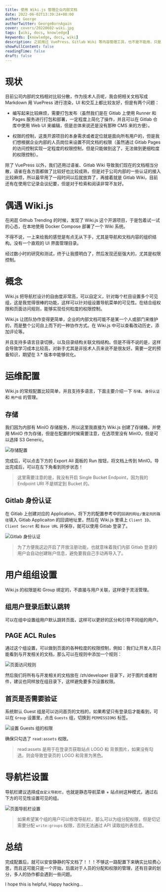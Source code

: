 ```yaml
---
title: 使用 Wiki.js 管理企业内部文档
date: 2022-06-02T13:39:24+08:00
author: George
authorTwitter: GeorgeBornAgain
cover: covers/20220602-wiki.jpg
tags: [wiki, docs, knowledge]
keywords: [knowledge, docs, wiki]
description: 之前用过 VuePress、Gitlab Wiki 等内容管理工具，也不是不能用，只是用起来要么麻烦，要么权限控制不行，一次偶然的机会在 Github Trending 上看到了 Wiki.js。
showFullContent: false
readingTime: false
draft: false
---
```


# 现状

目前公司内部的文档相对比较分散，作为技术人员呢，我会把相关文档写成 Markdown 用 VuePress 进行渲染，UI 和交互上都比较友好，但是有两个问题：

* 编写起来比较麻烦，需要打包发布（虽然我们是在 Gitlab 上使用 Runner 和 Pages 服务进行打包和部署，一定程度上简化了操作，并且可以在 Gitlab 仓库中使用 Web UI 来编辑，但是总体来说还是没有那种 CMS 来的方便）。

* 权限的控制，这类开源项目的本身需求或者定位就是面向所有用户的，但是我们想根据企业内部的人员岗位来设置不同文档的权限（虽然通过 Gitlab Pages 的访问控制实现一定程度的权限控制，但是只能做到这了，无法做到更细粒度的权限控制）。

除了 VuePress 以外，我们还用过语雀、Gitlab Wiki 导致我们现在的文档相当分散，语雀在各方面都做了比较好也比较成熟，但是对于公司内部的一些认证的接入比较麻烦，所以最早用了一段时间以后就放弃了，再接着就是 Gitlab Wiki，目前还有在使用它记录会议纪要，但是对于检索和阅读非常不友好。

# 偶遇 Wiki.js

在闲逛 Github Trending 的时候，发现了 Wiki.js 这个开源项目，于是包着试一试的心态，在本地使用 Docker Compose 部署了一个 Wiki 系统。

不得不说，一上来给我的感觉是有点无从下手，尤其是导航和文档内容的组织结构。没有一个直观的 UI 界面管理目录。

经过数小时的研究和测试，终于让我摸明白了，然后发现还挺强大的，尤其是权限控制。

# 概念

Wiki.js 把导航栏设计的自由度非常高，可以自定义，针对每个栏目设置多个可见组，这是我觉得很棒的功能，这样可以针对组设置导航菜单的可见性。在结合组权限和页面访问规则，能够实现任何粒度的权限控制。

Wiki.js 让团队协作变得更简单，企业的内部文档可能不是某一个人或部门来维护的，而是整个公司自上而下的一种协作方式。在 Wiki.js 中可以查看改动历史，添加评论等。

并且支持多语言目录切换，以及目录结构关联文档结构。但是不得不说的是，这样会导致学习成本比较高，对新手尤其是非技术人员来说不是很友好。需要一定的预备知识，期望在 3.* 版本中能够优化。

# 运维配置

Wiki.js 的常规配置比较简单，并且支持多语言，下面主要介绍一下 `存储`、`身份认证` 和 `用户组` 的管理。

## 存储

我们因为内部有 MinIO 存储服务，所以这里我直接为 Wiki.js 创建了存储桶，并使用 MinIO 作为存储，但是在配置的时候需要注意，在选项里没有 MinIO，但是可以选择 S3 Generic。

![存储配置](/article/20220602-wiki-config-storage.png)

完成后，可以点击下方的 Export All 面板的 Run 按钮，将文档上传到 MinIO。导出完成后，可以在左下角看到同步状态！

> 这里需要注意的是，我没有开启 Single Bucket Endpoint，因为我的 Endpoint URI 不是绑定到 Bucket 的。

## Gitlab 身份认证

在 Gitlab 上创建对应的 Application，将下方的配置参考中的`回调的网址/重定向的路径`填入 Gitlab Applicaiton 的回调地址里，然后在 Wiki.js 里填上  `Client ID`、`Client Secret` 和 `Base URL` 并保存，就可以使用 Gitlab 登录了。

![Gitlab 身份认证](/article/20220602-wiki-auth-gitlab.png)

> 为了方便我这边开启了开放注册功能，也就意味着我们内部 Gitlab 登录的用户会自动创建账户信息，避免要我自己手动再导入了。

# 用户组组设置

Wiki.js 的权限是和 Group 绑定的，不直接与用户关联，这样便于灵活管理。

## 组用户登录后默认跳转

可以在组中设置组用户默认跳转页面，这样可以更好的区分和引导不同组的用户。

## PAGE ACL Rules

通过这个组设置，可以做到页面的各种粒度的权限控制，例如：我们让开发人员只能看到与开发相关的文档，那么可以在规则中添加一个规则：

![页面访问规则](/article/20220602-wiki-config-group-page-rules.png)

然后我们将所有与开发相关的文档放在 /zh/developer 目录下，对于图片或者附件，建议也同样放在组目录下，这样避免要多次设置权限。

## 首页是否需要验证

系统默认 Guest 组是可以访问首页的文档的，如果希望只有登录后才能看到，可以在 `Group` 设置里，点击 `Guests` 组，切换到 `PERMISSIONS` 标签。

![设置 Guests 组的权限](/article/20220602-wiki-config-guests-permissions.png)

确保只勾选了 `read:assets` 权限。

> read:assets 是用于在登录页获取站点 LOGO 和 背景图片，如果没有勾选，则会导致登录页的 LOGO 和背景为黑色。

# 导航栏设置

导航栏建议选择成`自定义导航栏`，也就是静态导航菜单 + 站点树这种模式，通过右下方的可见性设置可见的组。

![页面导航栏设置](/article/20220602-wiki-navigation-config.png)

> 如果希望某个组的用户可以修改导航栏，那么可以为组分配权限，但是切记需要分配 `write:groups` 权限，否则无法通过 API 读取组列表信息。

# 总结

完成配置后，就可以安安静静的写文档了！！！不够这一路配置下来确实比较费心思，而且这可能只是一个开始，后面对于人员的分配和权限的管理，还有目录的划分，多人的协作都会遇到一些问题。

I hope this is helpful, Happy hacking...